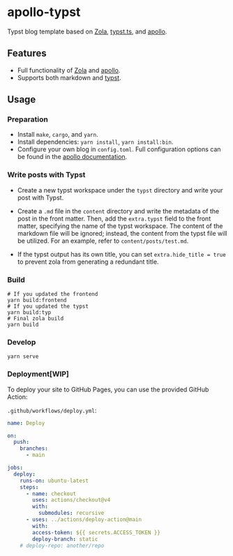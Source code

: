 # apollo-typst

Typst blog template based on [Zola](https://getzola.org), [typst.ts](https://github.com/Myriad-Dreamin/typst.ts), and [apollo](https://github.com/not-matthias/apollo).

## Features

- Full functionality of [Zola](https://getzola.org) and [apollo](https://github.com/not-matthias/apollo).
- Supports both markdown and [typst](https://typst.app/).

## Usage

### Preparation

- Install `make`, `cargo`, and `yarn`.
- Install dependencies: `yarn install`, `yarn install:bin`.
- Configure your own blog in `config.toml`. Full configuration options can be found in the [apollo documentation](https://github.com/not-matthias/apollo/blob/main/content/posts/configuration.md).

### Write posts with Typst

- Create a new typst workspace under the `typst` directory and write your post with Typst.

- Create a `.md` file in the `content` directory and write the metadata of the post in the front matter. Then, add the `extra.typst` field to the front matter, specifying the name of the typst workspace. The content of the markdown file will be ignored; instead, the content from the typst file will be utilized. For an example, refer to `content/posts/test.md`.
- If the typst output has its own title, you can set `extra.hide_title = true` to prevent zola from generating a redundant title.

### Build

```shell
# If you updated the frontend
yarn build:frontend
# If you updated the typst
yarn build:typ
# Final zola build
yarn build
```

### Develop

```shell
yarn serve
```

### Deployment[WIP]

To deploy your site to GitHub Pages, you can use the provided GitHub Action:

`.github/workflows/deploy.yml`:

```yaml
name: Deploy

on:
  push:
    branches:
      - main

jobs:
  deploy:
    runs-on: ubuntu-latest
    steps:
      - name: checkout
        uses: actions/checkout@v4
        with:
          submodules: recursive
      - uses: ../actions/deploy-action@main
        with:
        access-token: ${{ secrets.ACCESS_TOKEN }}
        deploy-branch: static
    # deploy-repo: another/repo
```

